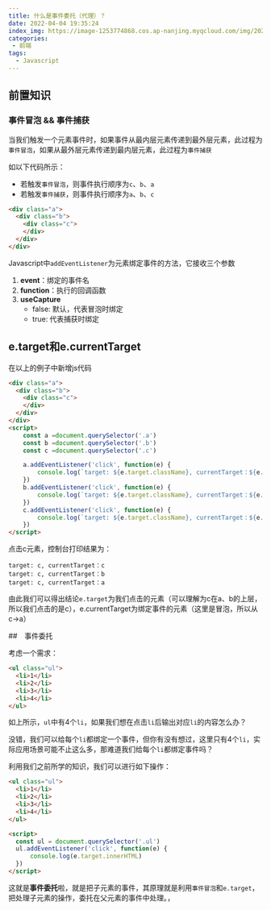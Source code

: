```yaml
---
title: 什么是事件委托（代理）？
date: 2022-04-04 19:35:24
index_img: https://image-1253774868.cos.ap-nanjing.myqcloud.com/img/20220404193829.png
categories:
 - 前端
tags:
  - Javascript
---
```


## 前置知识

### 事件冒泡 && 事件捕获

当我们触发一个元素事件时，如果事件从最内层元素传递到最外层元素，此过程为`事件冒泡`，如果从最外层元素传递到最内层元素，此过程为`事件捕获`

如以下代码所示：
 - 若触发`事件冒泡`，则事件执行顺序为`c`、`b`、`a`
 - 若触发`事件捕获`，则事件执行顺序为`a`、`b`、`c`

``` html
<div class="a">
  <div class="b">
    <div class="c">
    </div>
  </div>
</div>
```

Javascript中`addEventListener`为元素绑定事件的方法，它接收三个参数
1. **event**：绑定的事件名
2. **function**：执行的回调函数
3. **useCapture**
   - false: 默认，代表冒泡时绑定
   - true: 代表捕获时绑定

## e.target和e.currentTarget

在以上的例子中新增js代码

``` html
<div class="a">
  <div class="b">
    <div class="c">
    </div>
  </div>
</div>
<script>
    const a =document.querySelector('.a')
    const b =document.querySelector('.b')
    const c =document.querySelector('.c')

    a.addEventListener('click', function(e) {
        console.log(`target: ${e.target.className}, currentTarget：${e.currentTarget.className}`)
    })
    b.addEventListener('click', function(e) {
        console.log(`target: ${e.target.className}, currentTarget：${e.currentTarget.className}`)
    })
    c.addEventListener('click', function(e) {
        console.log(`target: ${e.target.className}, currentTarget：${e.currentTarget.className}`)
    })
</script>
```

点击c元素，控制台打印结果为：

```
target: c, currentTarget：c
target: c, currentTarget：b
target: c, currentTarget：a
```

由此我们可以得出结论`e.target`为我们点击的元素（可以理解为c在a、b的上层，所以我们点击的是c），e.currentTarget为绑定事件的元素（这里是冒泡，所以从c->a）

##　事件委托

考虑一个需求：

``` html
<ul class="ul">
  <li>1</li>
  <li>2</li>
  <li>3</li>
  <li>4</li>
</ul>
```

如上所示，`ul`中有4个`li`，如果我们想在点击`li`后输出对应`li`的内容怎么办？

没错，我们可以给每个`li`都绑定一个事件，但你有没有想过，这里只有4个`li`，实际应用场景可能不止这么多，那难道我们给每个`li`都绑定事件吗？

利用我们之前所学的知识，我们可以进行如下操作：

``` html
<ul class="ul">
  <li>1</li>
  <li>2</li>
  <li>3</li>
  <li>4</li>
</ul>

<script>
  const ul = document.querySelector('.ul')
  ul.addEventListener('click', function(e) {
      console.log(e.target.innerHTML)
  })
</script>
```

这就是**事件委托**啦，就是把子元素的事件，其原理就是利用`事件冒泡`和`e.target`，把处理子元素的操作，委托在父元素的事件中处理。，